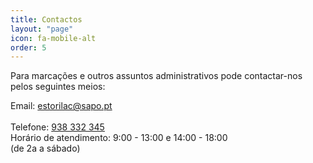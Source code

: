 ```yaml
---
title: Contactos
layout: "page"
icon: fa-mobile-alt
order: 5
---
```


Para marcações e outros assuntos administrativos pode contactar-nos pelos seguintes meios:


Email: <a href="mailto:estorilac@sapo.pt">estorilac@sapo.pt</a><br/><br/>
Telefone: <a href="tel:938332345">938 332 345</a><br/>
Horário de atendimento: 9:00 - 13:00 e 14:00 - 18:00<br/>
(de 2a a sábado)<br/>